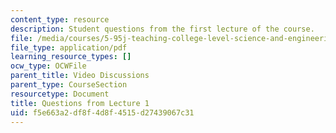 ```yaml
---
content_type: resource
description: Student questions from the first lecture of the course.
file: /media/courses/5-95j-teaching-college-level-science-and-engineering-spring-2009/f5e663a2df8f4d8f4515d27439067c31_MIT5_95js09_res04.pdf
file_type: application/pdf
learning_resource_types: []
ocw_type: OCWFile
parent_title: Video Discussions
parent_type: CourseSection
resourcetype: Document
title: Questions from Lecture 1
uid: f5e663a2-df8f-4d8f-4515-d27439067c31
---
```

